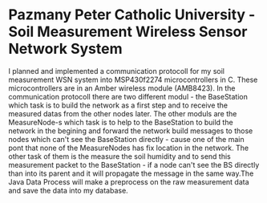 # Pazmany Peter Catholic University - Soil Measurement Wireless Sensor Network System

I planned and implemented a communication protocoll for my soil measurement WSN system into MSP430f2274 microcontrollers in C. These microcontrollers are in an Amber wireless module (AMB8423). In the communication protocoll there are two different modul - the BaseStation which task is to build the network as a first step and to receive the measured datas from the other nodes later. The other moduls are the MeasureNode-s which task is to help to the BaseStation to build the network in the begining and forward the network build messages to those nodes which can't see the BaseStation directly - cause one of the main pont that none of the MeasureNodes has fix location in the network. The other task of them is the measure the soil humidity and to send this measurement packet to the BaseStation - if a node can't see the BS directly than into its parent and it will propagate the message in the same way.The Java Data Process will make a preprocess on the raw measurement data and save the data into my database.
